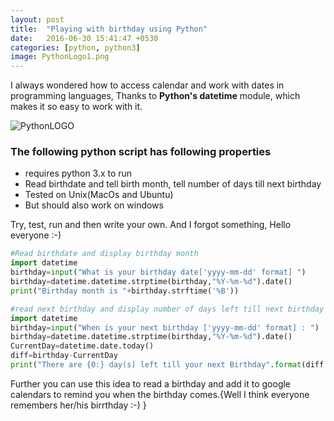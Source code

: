 ```yaml
---
layout: post
title:  "Playing with birthday using Python"
date:   2016-06-30 15:41:47 +0530
categories: [python, python3]
image: PythonLogo1.png
---
```


I always wondered how to access calendar and work with dates in programming languages,
Thanks to **Python's datetime** module, which makes it so easy to work with it.

![PythonLOGO](https://2.bp.blogspot.com/-JQpULUzVx6Q/V01A90yt41I/AAAAAAAAEd8/WRLsCqamF3YvBRFu65b2tISJUR451LweQCKgB/s640/MTE5NDg0MDYxMTk4NTUwNTQz.png)

### The following python script has following properties

 * requires python 3.x to run
 * Read birthdate and tell birth month, tell number of days till next birthday
 * Tested on Unix(MacOs and Ubuntu)
 * But should also work on windows

Try, test, run and then write your own.
And I forgot something, Hello everyone  :-)

```python
#Read birthdate and display birthday month
import datetime
birthday=input("What is your birthday date['yyyy-mm-dd' format] ")
birthday=datetime.datetime.strptime(birthday,"%Y-%m-%d").date()
print("Birthday month is "+birthday.strftime('%B'))
```

```python
#read next birthday and display number of days left till next birthday
import datetime
birthday=input("When is your next birthday ['yyyy-mm-dd' format] : ")
birthday=datetime.datetime.strptime(birthday,"%Y-%m-%d").date()
CurrentDay=datetime.date.today()
diff=birthday-CurrentDay
print("There are {0:} day(s) left till your next Birthday".format(diff.days))
```

Further you can use this idea to read a birthday and add it to google calendars to remind you when the birthday comes.{Well I think everyone remembers her/his birrthday :-) }

